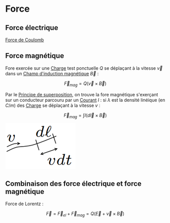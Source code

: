 # Force

## Force électrique

[Force de Coulomb](Loi%20de%20Coulomb.md)

## Force magnétique

Fore exercée sur une [Charge](Charge.md) test ponctuelle $Q$ se déplaçant à la vitesse $\vec v$ dans un [Champ d'induction magnétique](Champ%20d'induction%20magnétique.md) $\vec B$ :

$$\vec F_{mag} = Q(\vec v \times \vec B)$$

Par le [Principe de superposition](Principe%20de%20superposition.md), on trouve la fore magnétique s'exerçant sur un conducteur parcouru par un [Courant](Courant.md) $I$ : si $\lambda$ est la densité linéique (en $C/m$) des [Charge](Charge.md) se déplaçant à la vitesse $v$ :

$$\vec F_{mag} = \int{I(d\vec l \times \vec B)}$$

![](attachments/Pasted%20image%2020230715143019.png)

## Combinaison des force électrique et force magnétique

Force de Lorentz :

$$\vec F = \vec F_{el} + \vec F_{mag} = Q(\vec E + \vec v \times \vec B)$$